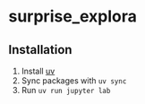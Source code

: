 # surprise_explora

## Installation

1. Install [uv](https://github.com/astral-sh/uv)
2. Sync packages with `uv sync`
3. Run `uv run jupyter lab`

